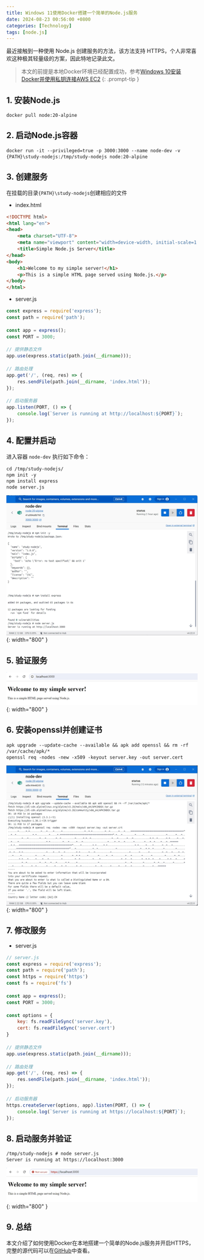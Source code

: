 ```yaml
---
title: Windows 11使用Docker搭建一个简单的Node.js服务  
date: 2024-08-23 00:56:00 +0800  
categories: [Technology]  
tags: [node.js]  
---
```

最近接触到一种使用 Node.js 创建服务的方法，该方法支持 HTTPS，个人非常喜欢这种极其轻量级的方案，因此特地记录此文。

> 本文的前提是本地Docker环境已经配置成功，参考[Windows 10安装Docker并使用私钥连接AWS EC2](/posts/Windows-10安装Docker并使用私钥连接AWS-EC2/)
{: .prompt-tip }

## 1. 安装Node.js
```shell
docker pull node:20-alpine
```

## 2. 启动Node.js容器
```shell
docker run -it --privileged=true -p 3000:3000 --name node-dev -v {PATH}\study-nodejs:/tmp/study-nodejs node:20-alpine
```

## 3. 创建服务
在挂载的目录`{PATH}\study-nodejs`创建相应的文件
- index.html  

```html
<!DOCTYPE html>  
<html lang="en">  
<head>  
    <meta charset="UTF-8">  
    <meta name="viewport" content="width=device-width, initial-scale=1.0">  
    <title>Simple Node.js Server</title>  
</head>  
<body>  
    <h1>Welcome to my simple server!</h1>  
    <p>This is a simple HTML page served using Node.js.</p>  
</body>  
</html>
```

- server.js  

```js
const express = require('express');  
const path = require('path');  

const app = express();  
const PORT = 3000;  

// 提供静态文件  
app.use(express.static(path.join(__dirname)));  

// 路由处理  
app.get('/', (req, res) => {  
    res.sendFile(path.join(__dirname, 'index.html'));  
});  

// 启动服务器  
app.listen(PORT, () => {  
    console.log(`Server is running at http://localhost:${PORT}`);  
});
```

## 4. 配置并启动
进入容器 `node-dev` 执行如下命令：  
```shell
cd /tmp/study-nodejs/
npm init -y
npm install express
node server.js
```
![Commands In Docker](/assets/img/202408/NodeJs-1.png){: width="800" }

## 5. 验证服务
![Commands In Docker](/assets/img/202408/NodeJs-2.png){: width="800" }

## 6. 安装openssl并创建证书
```shell
apk upgrade --update-cache --available && apk add openssl && rm -rf /var/cache/apk/*
openssl req -nodes -new -x509 -keyout server.key -out server.cert
```
![Commands In Docker](/assets/img/202408/NodeJs-3.png){: width="800" }

## 7. 修改服务
- server.js  

```js
// server.js  
const express = require('express');  
const path = require('path');  
const https = require('https')
const fs = require('fs')

const app = express();  
const PORT = 3000;  

const options = {
    key: fs.readFileSync('server.key'),
    cert: fs.readFileSync('server.cert')
}

// 提供静态文件  
app.use(express.static(path.join(__dirname)));  

// 路由处理  
app.get('/', (req, res) => {  
    res.sendFile(path.join(__dirname, 'index.html'));  
});  

// 启动服务器  
https.createServer(options, app).listen(PORT, () => {  
    console.log(`Server is running at https://localhost:${PORT}`);  
});
```

## 8. 启动服务并验证
```shell
/tmp/study-nodejs # node server.js 
Server is running at https://localhost:3000
```
![Commands In Docker](/assets/img/202408/NodeJs-4.png){: width="800" }

## 9. 总结
本文介绍了如何使用Docker在本地搭建一个简单的Node.js服务并开启HTTPS，完整的源代码可以在[GitHub](https://github.com/hivsuper/learning-journey/tree/master/study-nodejs)中查看。